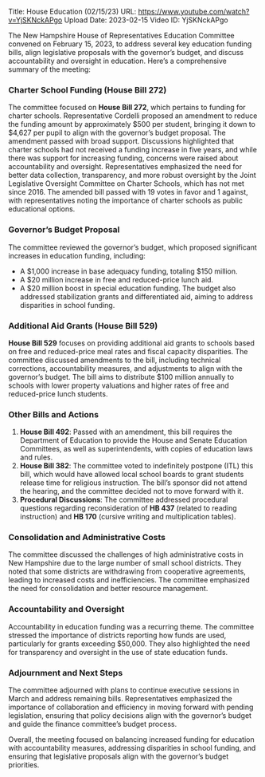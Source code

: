 Title: House Education (02/15/23)
URL: https://www.youtube.com/watch?v=YjSKNckAPgo
Upload Date: 2023-02-15
Video ID: YjSKNckAPgo

The New Hampshire House of Representatives Education Committee convened on February 15, 2023, to address several key education funding bills, align legislative proposals with the governor’s budget, and discuss accountability and oversight in education. Here’s a comprehensive summary of the meeting:

### **Charter School Funding (House Bill 272)**
The committee focused on **House Bill 272**, which pertains to funding for charter schools. Representative Cordelli proposed an amendment to reduce the funding amount by approximately $500 per student, bringing it down to $4,627 per pupil to align with the governor’s budget proposal. The amendment passed with broad support. Discussions highlighted that charter schools had not received a funding increase in five years, and while there was support for increasing funding, concerns were raised about accountability and oversight. Representatives emphasized the need for better data collection, transparency, and more robust oversight by the Joint Legislative Oversight Committee on Charter Schools, which has not met since 2016. The amended bill passed with 19 votes in favor and 1 against, with representatives noting the importance of charter schools as public educational options.

### **Governor’s Budget Proposal**
The committee reviewed the governor’s budget, which proposed significant increases in education funding, including:
- A $1,000 increase in base adequacy funding, totaling $150 million.
- A $20 million increase in free and reduced-price lunch aid.
- A $20 million boost in special education funding.
The budget also addressed stabilization grants and differentiated aid, aiming to address disparities in school funding.

### **Additional Aid Grants (House Bill 529)**
**House Bill 529** focuses on providing additional aid grants to schools based on free and reduced-price meal rates and fiscal capacity disparities. The committee discussed amendments to the bill, including technical corrections, accountability measures, and adjustments to align with the governor’s budget. The bill aims to distribute $100 million annually to schools with lower property valuations and higher rates of free and reduced-price lunch students.

### **Other Bills and Actions**
1. **House Bill 492**: Passed with an amendment, this bill requires the Department of Education to provide the House and Senate Education Committees, as well as superintendents, with copies of education laws and rules.
2. **House Bill 382**: The committee voted to indefinitely postpone (ITL) this bill, which would have allowed local school boards to grant students release time for religious instruction. The bill’s sponsor did not attend the hearing, and the committee decided not to move forward with it.
3. **Procedural Discussions**: The committee addressed procedural questions regarding reconsideration of **HB 437** (related to reading instruction) and **HB 170** (cursive writing and multiplication tables).

### **Consolidation and Administrative Costs**
The committee discussed the challenges of high administrative costs in New Hampshire due to the large number of small school districts. They noted that some districts are withdrawing from cooperative agreements, leading to increased costs and inefficiencies. The committee emphasized the need for consolidation and better resource management.

### **Accountability and Oversight**
Accountability in education funding was a recurring theme. The committee stressed the importance of districts reporting how funds are used, particularly for grants exceeding $50,000. They also highlighted the need for transparency and oversight in the use of state education funds.

### **Adjournment and Next Steps**
The committee adjourned with plans to continue executive sessions in March and address remaining bills. Representatives emphasized the importance of collaboration and efficiency in moving forward with pending legislation, ensuring that policy decisions align with the governor’s budget and guide the finance committee’s budget process.

Overall, the meeting focused on balancing increased funding for education with accountability measures, addressing disparities in school funding, and ensuring that legislative proposals align with the governor’s budget priorities.